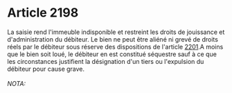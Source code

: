 # Article 2198

La saisie rend l'immeuble indisponible et restreint les droits de jouissance et d'administration du débiteur. Le bien ne peut être aliéné ni grevé de droits réels par le débiteur sous réserve des dispositions de l'article <a href='/code-civil/livre-iii-des-differentes-manieres-dont-on-acquiert-la-propriete/titre-xviii-des-privileges-et-hypotheques/chapitre-x-de-la-publicite-des-registres-et-de-la-responsabilite-des-conservateurs/2201.md'>2201</a>.A moins que le bien soit loué, le débiteur en est constitué séquestre sauf à ce que les circonstances justifient la désignation d'un tiers ou l'expulsion du débiteur pour cause grave.<br/><br/><i>NOTA:</i>